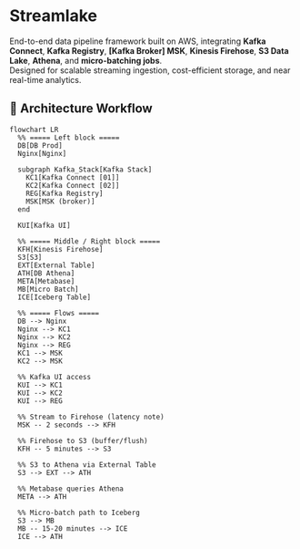 # Streamlake
End-to-end data pipeline framework built on AWS, integrating **Kafka Connect**, **Kafka Registry**,  **[Kafka Broker] MSK**, **Kinesis Firehose**, **S3 Data Lake**, **Athena**, and **micro-batching jobs**.  
Designed for scalable streaming ingestion, cost-efficient storage, and near real-time analytics.

## 🔄 Architecture Workflow

```mermaid
flowchart LR
  %% ===== Left block =====
  DB[DB Prod]
  Nginx[Nginx]

  subgraph Kafka_Stack[Kafka Stack]
    KC1[Kafka Connect [01]]
    KC2[Kafka Connect [02]]
    REG[Kafka Registry]
    MSK[MSK (broker)]
  end

  KUI[Kafka UI]

  %% ===== Middle / Right block =====
  KFH[Kinesis Firehose]
  S3[S3]
  EXT[External Table]
  ATH[DB Athena]
  META[Metabase]
  MB[Micro Batch]
  ICE[Iceberg Table]

  %% ===== Flows =====
  DB --> Nginx
  Nginx --> KC1
  Nginx --> KC2
  Nginx --> REG
  KC1 --> MSK
  KC2 --> MSK

  %% Kafka UI access
  KUI --> KC1
  KUI --> KC2
  KUI --> REG

  %% Stream to Firehose (latency note)
  MSK -- 2 seconds --> KFH

  %% Firehose to S3 (buffer/flush)
  KFH -- 5 minutes --> S3

  %% S3 to Athena via External Table
  S3 --> EXT --> ATH

  %% Metabase queries Athena
  META --> ATH

  %% Micro-batch path to Iceberg
  S3 --> MB
  MB -- 15-20 minutes --> ICE
  ICE --> ATH

```
